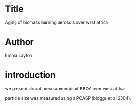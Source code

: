 # Title
Aging of biomass burning aerosols over west africa

# Author
Emma Layton

# introduction
we present aircraft measurements of BBOA over west africa

particle size was measured using a PCASP (bloggs et al 2004).
